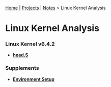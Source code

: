 [Home](../../) | [Projects](../../projects) | [Notes](../) > Linux Kernel Analysis

# Linux Kernel Analysis



### Linux Kernel v6.4.2

* **[head.S](head-s)**

### Supplements

* **[Environment Setup](environment-setup)**
